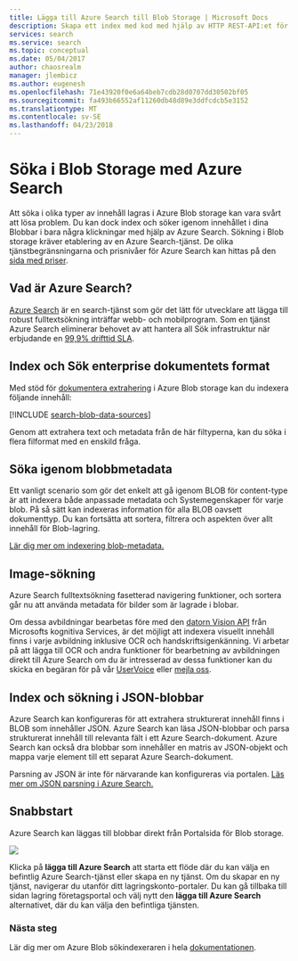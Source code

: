 ```yaml
---
title: Lägga till Azure Search till Blob Storage | Microsoft Docs
description: Skapa ett index med kod med hjälp av HTTP REST-API:et för Azure Search.
services: search
ms.service: search
ms.topic: conceptual
ms.date: 05/04/2017
author: chaosrealm
manager: jlembicz
ms.author: eugenesh
ms.openlocfilehash: 71e43920f0e6a64beb7cdb28d0707dd30502bf05
ms.sourcegitcommit: fa493b66552af11260db48d89e3ddfcdcb5e3152
ms.translationtype: MT
ms.contentlocale: sv-SE
ms.lasthandoff: 04/23/2018
---
```

# <a name="searching-blob-storage-with-azure-search"></a>Söka i Blob Storage med Azure Search

Att söka i olika typer av innehåll lagras i Azure Blob storage kan vara svårt att lösa problem. Du kan dock index och söker igenom innehållet i dina Blobbar i bara några klickningar med hjälp av Azure Search. Sökning i Blob storage kräver etablering av en Azure Search-tjänst. De olika tjänstbegränsningarna och prisnivåer för Azure Search kan hittas på den [sida med priser](https://aka.ms/azspricing).

## <a name="what-is-azure-search"></a>Vad är Azure Search?
[Azure Search](https://aka.ms/whatisazsearch) är en search-tjänst som gör det lätt för utvecklare att lägga till robust fulltextsökning inträffar webb- och mobilprogram. Som en tjänst Azure Search eliminerar behovet av att hantera all Sök infrastruktur när erbjudande en [99,9% drifttid SLA](https://aka.ms/azuresearchsla).

## <a name="index-and-search-enterprise-document-formats"></a>Index och Sök enterprise dokumentets format
Med stöd för [dokumentera extrahering](https://aka.ms/azsblobindexer) i Azure Blob storage kan du indexera följande innehåll:

[!INCLUDE [search-blob-data-sources](../../includes/search-blob-data-sources.md)]

Genom att extrahera text och metadata från de här filtyperna, kan du söka i flera filformat med en enskild fråga. 

## <a name="search-through-your-blob-metadata"></a>Söka igenom blobbmetadata
Ett vanligt scenario som gör det enkelt att gå igenom BLOB för content-type är att indexera både anpassade metadata och Systemegenskaper för varje blob. På så sätt kan indexeras information för alla BLOB oavsett dokumenttyp. Du kan fortsätta att sortera, filtrera och aspekten över allt innehåll för Blob-lagring.

[Lär dig mer om indexering blob-metadata.](https://aka.ms/azsblobmetadataindexing)

## <a name="image-search"></a>Image-sökning
Azure Search fulltextsökning fasetterad navigering funktioner, och sortera går nu att använda metadata för bilder som är lagrade i blobar.

Om dessa avbildningar bearbetas före med den [datorn Vision API](https://www.microsoft.com/cognitive-services/computer-vision-api) från Microsofts kognitiva Services, är det möjligt att indexera visuellt innehåll finns i varje avbildning inklusive OCR och handskriftsigenkänning. Vi arbetar på att lägga till OCR och andra funktioner för bearbetning av avbildningen direkt till Azure Search om du är intresserad av dessa funktioner kan du skicka en begäran för på vår [UserVoice](https://aka.ms/azsuv) eller [mejla oss](mailto:azscustquestions@microsoft.com).

## <a name="index-and-search-through-json-blobs"></a>Index och sökning i JSON-blobbar
Azure Search kan konfigureras för att extrahera strukturerat innehåll finns i BLOB som innehåller JSON. Azure Search kan läsa JSON-blobbar och parsa strukturerat innehåll till relevanta fält i ett Azure Search-dokument. Azure Search kan också dra blobbar som innehåller en matris av JSON-objekt och mappa varje element till ett separat Azure Search-dokument.

Parsning av JSON är inte för närvarande kan konfigureras via portalen. [Läs mer om JSON parsning i Azure Search.](https://aka.ms/azsjsonblobindexing)

## <a name="quick-start"></a>Snabbstart
Azure Search kan läggas till blobbar direkt från Portalsida för Blob storage.

![](./media/search-blob-storage-integration/blob-blade.png)

Klicka på **lägga till Azure Search** att starta ett flöde där du kan välja en befintlig Azure Search-tjänst eller skapa en ny tjänst. Om du skapar en ny tjänst, navigerar du utanför ditt lagringskonto-portaler. Du kan gå tillbaka till sidan lagring företagsportal och välj nytt den **lägga till Azure Search** alternativet, där du kan välja den befintliga tjänsten.

### <a name="next-steps"></a>Nästa steg
Lär dig mer om Azure Blob sökindexeraren i hela [dokumentationen](https://aka.ms/azsblobindexer).
